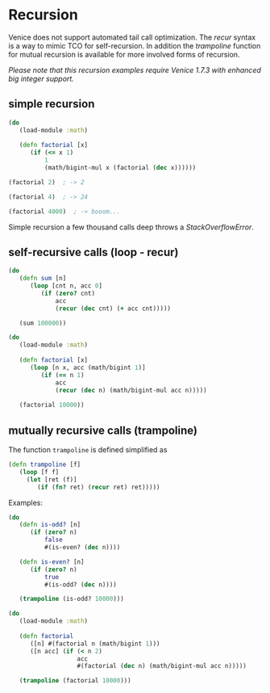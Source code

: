 # Recursion


Venice does not support automated tail call optimization. The _recur_ syntax 
is a way to mimic TCO for self-recursion. In addition the _trampoline_ function for 
mutual recursion is available for more involved forms of recursion.

_Please note that this recursion examples require Venice 1.7.3 with enhanced big 
integer support._

## simple recursion

```clojure
(do
   (load-module :math)
  
   (defn factorial [x] 
      (if (<= x 1) 
          1 
          (math/bigint-mul x (factorial (dec x))))))
```

```clojure
(factorial 2)  ; -> 2

(factorial 4)  ; -> 24

(factorial 4000)  ; -> booom...
```

Simple recursion a few thousand calls deep throws a _StackOverflowError_.


## self-recursive calls (loop - recur)

```clojure
(do
   (defn sum [n]
      (loop [cnt n, acc 0]
         (if (zero? cnt)
             acc
             (recur (dec cnt) (+ acc cnt)))))

   (sum 100000))
```

```clojure
(do
   (load-module :math)
  
   (defn factorial [x]
      (loop [n x, acc (math/bigint 1)]
         (if (== n 1)
             acc
             (recur (dec n) (math/bigint-mul acc n)))))
    
   (factorial 10000))
```


## mutually recursive calls (trampoline)

The function `trampoline` is defined simplified as

```clojure
(defn trampoline [f] 
   (loop [f f]
     (let [ret (f)]
        (if (fn? ret) (recur ret) ret)))))
```

Examples:

```clojure
(do
   (defn is-odd? [n]
      (if (zero? n)
          false
          #(is-even? (dec n))))

   (defn is-even? [n]
      (if (zero? n)
          true
          #(is-odd? (dec n))))

   (trampoline (is-odd? 10000)))
```

```clojure
(do
   (load-module :math)
 
   (defn factorial
      ([n] #(factorial n (math/bigint 1)))
      ([n acc] (if (< n 2) 
                   acc 
                   #(factorial (dec n) (math/bigint-mul acc n)))))

   (trampoline (factorial 10000)))
```
